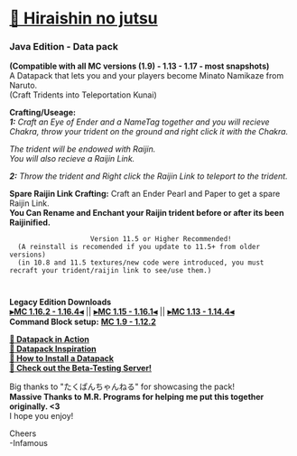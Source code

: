 # [🎥 Hiraishin no jutsu](https://youtu.be/dOuJNRJvqmY)
### Java Edition - Data pack  

**(Compatible with all MC versions (1.9) - 1.13 - 1.17 - most snapshots)**  
A Datapack that lets you and your players become Minato Namikaze from Naruto.    
      (Craft Tridents into Teleportation Kunai)  

**Crafting/Useage:**   
_**1:** Craft an Eye of Ender and a NameTag together and you will recieve Chakra, throw your trident on the ground and right click it with the Chakra._   

_The trident will be endowed with Raijin.   
You will also recieve a Raijin Link._  

_**2:** Throw the trident and Right click the Raijin Link to teleport to the trident._    

**Spare Raijin Link Crafting:** Craft an Ender Pearl and Paper to get a spare Raijin Link.    
      **You Can Rename and Enchant your Raijin trident before or after its been Raijinified.**  

                        Version 11.5 or Higher Recommended!  
      (A reinstall is recomended if you update to 11.5+ from older versions)  
      (in 10.8 and 11.5 textures/new code were introduced, you must recraft your trident/raijin link to see/use them.)

#
**Legacy Edition Downloads**  
**[⫸MC 1.16.2 - 1.16.4⫷](https://github.com/InfamousMusicify/Flying-Raijin/raw/Legacy/Raijin%20LV0.3.zip)** || **[⫸MC 1.15 - 1.16.1⫷](https://github.com/InfamousMusicify/Flying-Raijin/raw/Legacy/Raijin%20LV0.2.zip)** || **[⫸MC 1.13 - 1.14.4⫷](https://github.com/InfamousMusicify/Flying-Raijin/raw/Legacy/Raijin%20LV0.1.zip)**    
**Command Block setup:** **[MC 1.9 - 1.12.2](https://github.com/InfamousMusicify/Flying-Raijin/tree/MC-1.11-1.12.2)**  

**[🔗 Datapack in Action](https://youtu.be/dOuJNRJvqmY)  
[🔗 Datapack Inspiration](https://youtu.be/Fd_vSRkGlv8)  
[🔗 How to Install a Datapack](https://www.youtube.com/watch?v=4Dxzw12TQcg)    
[🔗 Check out the Beta-Testing Server!](https://bit.ly/2TizsgS)**  

Big thanks to "たくぱんちゃんねる" for showcasing the pack!  
**Massive Thanks to M.R. Programs for helping me put this together originally. <3**  
I hope you enjoy!  

Cheers  
-Infamous
